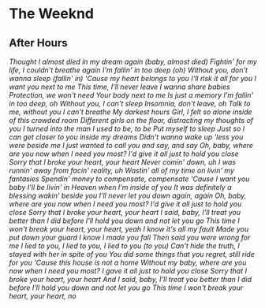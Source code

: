 # The Weeknd
## After Hours
*Thought I almost died in my dream again (baby, almost died)
Fightin' for my life, I couldn't breathe again
I'm fallin' in too deep (oh)
Without you, don't wanna sleep (fallin' in)
'Cause my heart belongs to you
I'll risk it all for you
I want you next to me
This time, I'll never leave
I wanna share babies
Protection, we won't need
Your body next to me
Is just a memory
I'm fallin' in too deep, oh
Without you, I can't sleep
Insomnia, don't leave, oh
Talk to me, without you I can't breathe
My darkest hours
Girl, I felt so alone inside of this crowded room
Different girls on the floor, distracting my thoughts of you
I turned into the man I used to be, to be
Put myself to sleep
Just so I can get closer to you inside my dreams
Didn't wanna wake up 'less you were beside me
I just wanted to call you and say, and say
Oh, baby, where are you now when I need you most?
I'd give it all just to hold you close
Sorry that I broke your heart, your heart
Never comin' down, uh
I was runnin' away from facin' reality, uh
Wastin' all of my time on livin' my fantasies
Spendin' money to compensate, compensate
'Cause I want you baby
I'll be livin' in Heaven when I'm inside of you
It was definitely a blessing wakin' beside you
I'll never let you down again, again
Oh, baby, where are you now when I need you most?
I'd give it all just to hold you close
Sorry that I broke your heart, your heart
I said, baby, I'll treat you better than I did before
I'll hold you down and not let you go
This time I won't break your heart, your heart, yeah
I know it's all my fault
Made you put down your guard
I know I made you fall
Then said you were wrong for me
I lied to you, I lied to you, I lied to you (to you)
Can't hide the truth, I stayed with her in spite of you
You did some things that you regret, still ride for you
'Cause this house is not a home
Without my baby, where are you now when I need you most?
I gave it all just to hold you close
Sorry that I broke your heart, your heart
And I said, baby, I'll treat you better than I did before
I'll hold you down and not let you go
This time I won't break your heart, your heart, no*

